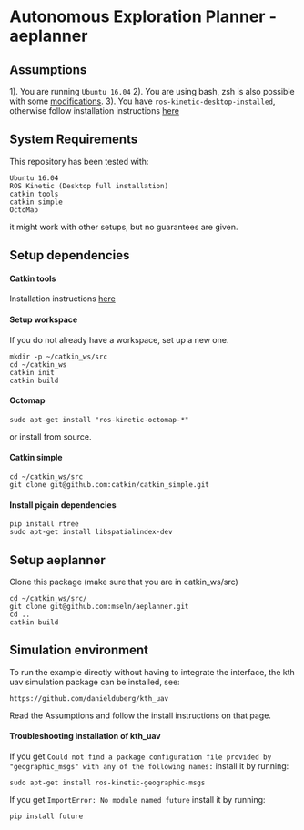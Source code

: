 # Autonomous Exploration Planner - aeplanner

## Assumptions
1). You are running `Ubuntu 16.04`
2). You are using bash, zsh is also possible with some [modifications](https://github.com/mseln/aeplanner/wiki/Use-zsh-instead-of-bash).
3). You have `ros-kinetic-desktop-installed`, otherwise follow installation instructions [here](http://wiki.ros.org/kinetic/Installation/Ubuntu)

## System Requirements
This repository has been tested with: 
```
Ubuntu 16.04
ROS Kinetic (Desktop full installation)
catkin tools
catkin simple
OctoMap
```

it might work with other setups, but no guarantees are given.

## Setup dependencies

#### Catkin tools

Installation instructions [here](https://catkin-tools.readthedocs.io/en/latest/installing.html)

#### Setup workspace

If you do not already have a workspace, set up a new one.

```
mkdir -p ~/catkin_ws/src
cd ~/catkin_ws
catkin init
catkin build
```

#### Octomap
```
sudo apt-get install "ros-kinetic-octomap-*"
```
or install from source.


#### Catkin simple
```
cd ~/catkin_ws/src
git clone git@github.com:catkin/catkin_simple.git
```

#### Install pigain dependencies
```
pip install rtree
sudo apt-get install libspatialindex-dev
```

## Setup aeplanner

Clone this package (make sure that you are in catkin_ws/src)
```
cd ~/catkin_ws/src/
git clone git@github.com:mseln/aeplanner.git
cd ..
catkin build
```

## Simulation environment

To run the example directly without having to integrate the interface, the kth uav simulation package can be installed, see:

```
https://github.com/danielduberg/kth_uav
```

Read the Assumptions and follow the install instructions on that page.

#### Troubleshooting installation of kth_uav

If you get `Could not find a package configuration file provided by "geographic_msgs" with any of the following names:` install it by running:
```
sudo apt-get install ros-kinetic-geographic-msgs
```

If you get `ImportError: No module named future` install it by running:
```
pip install future
```
